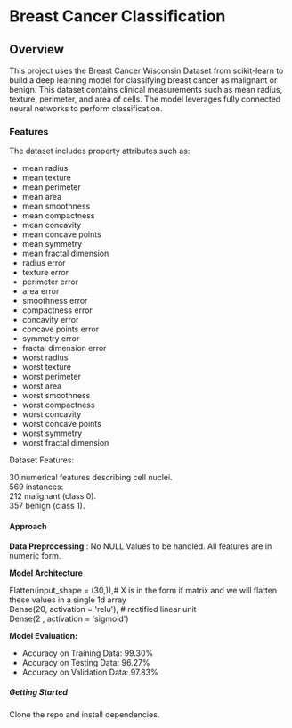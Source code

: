 # **Breast Cancer Classification**  

## **Overview**  
This project uses the Breast Cancer Wisconsin Dataset from scikit-learn to build a deep learning model for classifying breast cancer as malignant or benign. This dataset contains clinical measurements such as mean radius, texture, perimeter, and area of cells. The model leverages fully connected neural networks to perform classification.

### **Features**  
The dataset includes property attributes such as:  

- mean radius	
- mean texture	
- mean perimeter	
- mean area	
- mean smoothness	
- mean compactness	
- mean concavity	
- mean concave points	
- mean symmetry	
- mean fractal dimension	
- radius error	
- texture error	
- perimeter error	
- area error	
- smoothness error	
- compactness error	
- concavity error	
- concave points error	
- symmetry error	
- fractal dimension error	
- worst radius	
- worst texture	
- worst perimeter 
- worst area	
- worst smoothness	
- worst compactness	
- worst concavity	
- worst concave points	
- worst symmetry	
- worst fractal dimension

Dataset Features:

30 numerical features describing cell nuclei.  
569 instances:  
212 malignant (class 0).  
357 benign (class 1).  
  
#### **Approach**  
**Data Preprocessing** : No NULL Values to be handled. All features are in numeric form.   

**Model Architecture**  

Flatten(input_shape = (30,)),# X is in the form if matrix and we will flatten these values in a single 1d array  
Dense(20, activation = 'relu'), # rectified linear unit  
Dense(2 , activation = 'sigmoid')  

**Model Evaluation:**  
- Accuracy on Training Data: 99.30%  
- Accuracy on Testing Data: 96.27%  
- Accuracy on Validation Data: 97.83%

##### **Getting Started** 
Clone the repo and install dependencies.
